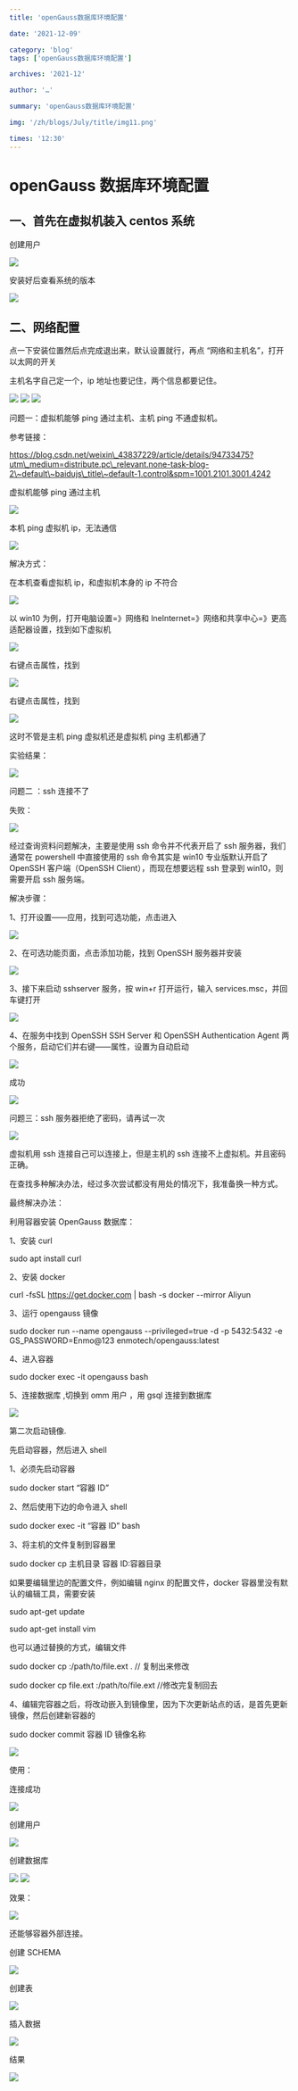 ```yaml
---
title: 'openGauss数据库环境配置'

date: '2021-12-09'

category: 'blog'
tags: ['openGauss数据库环境配置']

archives: '2021-12'

author: '…'

summary: 'openGauss数据库环境配置'

img: '/zh/blogs/July/title/img11.png'

times: '12:30'
---
```


# openGauss 数据库环境配置<a name="ZH-CN_TOPIC_0000001187247432"></a>

## 一、首先在虚拟机装入 centos 系统<a name="section164181721104316"></a>

创建用户

<img src='./figures/zh-cn_image_0000001187252632.png'>

安装好后查看系统的版本

<img src='./figures/zh-cn_image_0000001232813719.png'>

## 二、网络配置<a name="section155869320439"></a>

点一下安装位置然后点完成退出来，默认设置就行，再点 “网络和主机名”，打开以太网的开关

主机名字自己定一个，ip 地址也要记住，两个信息都要记住。

<img src='./figures/zh-cn_image_0000001187412548.png'>

<img src='./figures/zh-cn_image_0000001187094074.png'>

<img src='./figures/zh-cn_image_0000001186934098.png'>

问题一：虚拟机能够 ping 通过主机、主机 ping 不通虚拟机。

参考链接：

https://blog.csdn.net/weixin\_43837229/article/details/94733475?utm\_medium=distribute.pc\_relevant.none-task-blog-2\~default\~baidujs\_title\~default-1.control&spm=1001.2101.3001.4242

虚拟机能够 ping 通过主机

<img src='./figures/zh-cn_image_0000001232732233.png'>

本机 ping 虚拟机 ip，无法通信

<img src='./figures/zh-cn_image_0000001232613679.png'>

解决方式：

在本机查看虚拟机 ip，和虚拟机本身的 ip 不符合

<img src='./figures/zh-cn_image_0000001232492169.png'>

以 win10 为例，打开电脑设置=》网络和 lnelnternet=》网络和共享中心=》更高适配器设置，找到如下虚拟机

<img src='./figures/zh-cn_image_0000001187252634.png'>

右键点击属性，找到

<img src='./figures/zh-cn_image_0000001232813721.png'>

右键点击属性，找到

<img src='./figures/zh-cn_image_0000001187412550.png'>

这时不管是主机 ping 虚拟机还是虚拟机 ping 主机都通了

实验结果：

<img src='./figures/zh-cn_image_0000001187094076.png'>

问题二 ：ssh 连接不了

失败：

<img src='./figures/zh-cn_image_0000001186934100.png'>

经过查询资料问题解决，主要是使用 ssh 命令并不代表开启了 ssh 服务器，我们通常在 powershell 中直接使用的 ssh 命令其实是 win10 专业版默认开启了 OpenSSH 客户端（OpenSSH Client），而现在想要远程 ssh 登录到 win10，则需要开启 ssh 服务端。

解决步骤：

1、打开设置——应用，找到可选功能，点击进入

<img src='./figures/zh-cn_image_0000001232732235.png'>

2、在可选功能页面，点击添加功能，找到 OpenSSH 服务器并安装

<img src='./figures/zh-cn_image_0000001232613681.png'>

3、接下来启动 sshserver 服务，按 win+r 打开运行，输入 services.msc，并回车键打开

<img src='./figures/zh-cn_image_0000001232492171.png'>

4、在服务中找到 OpenSSH SSH Server 和 OpenSSH Authentication Agent 两个服务，启动它们并右键——属性，设置为自动启动

<img src='./figures/zh-cn_image_0000001187252636.png'>

成功

<img src='./figures/zh-cn_image_0000001232813723.png'>

问题三：ssh 服务器拒绝了密码，请再试一次

<img src='./figures/zh-cn_image_0000001187412552.jpg'>

虚拟机用 ssh 连接自己可以连接上，但是主机的 ssh 连接不上虚拟机。并且密码正确。

在查找多种解决办法，经过多次尝试都没有用处的情况下，我准备换一种方式。

最终解决办法：

利用容器安装 OpenGauss 数据库：

1、安装 curl

sudo apt install curl

2、安装 docker

curl -fsSL https://get.docker.com | bash -s docker --mirror Aliyun

3、运行 opengauss 镜像

sudo docker run --name opengauss --privileged=true -d -p 5432:5432 -e GS_PASSWORD=Enmo@123 enmotech/opengauss:latest

4、进入容器

sudo docker exec -it opengauss bash

5、连接数据库 ,切换到 omm 用户 ，用 gsql 连接到数据库

<img src='./figures/zh-cn_image_0000001187094078.png'>

第二次启动镜像.

先启动容器，然后进入 shell

1、必须先启动容器

sudo docker start “容器 ID”

2、然后使用下边的命令进入 shell

sudo docker exec -it “容器 ID” bash

3、将主机的文件复制到容器里

sudo docker cp 主机目录 容器 ID:容器目录

如果要编辑里边的配置文件，例如编辑 nginx 的配置文件，docker 容器里没有默认的编辑工具，需要安装

sudo apt-get update

sudo apt-get install vim

也可以通过替换的方式，编辑文件

sudo docker cp :/path/to/file.ext . // 复制出来修改

sudo docker cp file.ext :/path/to/file.ext //修改完复制回去

4、编辑完容器之后，将改动嵌入到镜像里，因为下次更新站点的话，是首先更新镜像，然后创建新容器的

sudo docker commit 容器 ID 镜像名称

<img src='./figures/zh-cn_image_0000001186934102.png'>

使用：

连接成功

<img src='./figures/zh-cn_image_0000001232732237.png'>

创建用户

<img src='./figures/zh-cn_image_0000001232613683.png'>

创建数据库

<img src='./figures/zh-cn_image_0000001232492173.png'>

<img src='./figures/zh-cn_image_0000001187252638.png'>

效果：

<img src='./figures/zh-cn_image_0000001232813725.png'>

还能够容器外部连接。

创建 SCHEMA

<img src='./figures/zh-cn_image_0000001187412554.jpg'>

创建表

<img src='./figures/zh-cn_image_0000001187094080.jpg'>

插入数据

<img src='./figures/zh-cn_image_0000001186934104.png'>

结果

<img src='./figures/zh-cn_image_0000001232732239.png'>
